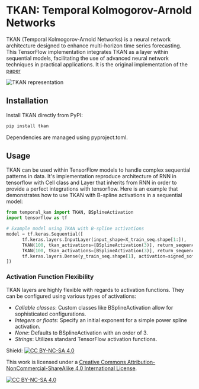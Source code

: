 # TKAN: Temporal Kolmogorov-Arnold Networks

TKAN (Temporal Kolmogorov-Arnold Networks) is a neural network architecture designed to enhance multi-horizon time series forecasting. This TensorFlow implementation integrates TKAN as a layer within sequential models, facilitating the use of advanced neural network techniques in practical applications. It is the original implementation of the [paper](https://arxiv.org/abs/2405.07344)

![TKAN representation](image/TKAN.drawio.png)

## Installation

Install TKAN directly from PyPI:

```bash
pip install tkan
```

Dependencies are managed using pyproject.toml.

## Usage

TKAN can be used within TensorFlow models to handle complex sequential patterns in data.
It's implementation reproduce architecture of RNN in tensorflow with Cell class and Layer that inherits from RNN in order to provide a perfect integrations with tensorflow.
Here is an example that demonstrates how to use TKAN with B-spline activations in a sequential model:

```python
from temporal_kan import TKAN, BSplineActivation
import tensorflow as tf

# Example model using TKAN with B-spline activations
model = tf.keras.Sequential([
      tf.keras.layers.InputLayer(input_shape=X_train_seq.shape[1:]),
      TKAN(100, tkan_activations=[BSplineActivation(3)], return_sequences=True, use_bias=True),
      TKAN(100, tkan_activations=[BSplineActivation(3)], return_sequences=False, use_bias=True),
      tf.keras.layers.Dense(y_train_seq.shape[1], activation=signed_softmax),
])
```

### Activation Function Flexibility

TKAN layers are highly flexible with regards to activation functions. They can be configured using various types of activations:
- *Callable classes*: Custom classes like BSplineActivation allow for sophisticated configurations.
- *Integers or floats*: Specify an initial exponent for a simple power spline activation.
- *None*: Defaults to BSplineActivation with an order of 3.
- *Strings*: Utilizes standard TensorFlow activation functions.

Shield: [![CC BY-NC-SA 4.0][cc-by-nc-sa-shield]][cc-by-nc-sa]

This work is licensed under a
[Creative Commons Attribution-NonCommercial-ShareAlike 4.0 International License][cc-by-nc-sa].

[![CC BY-NC-SA 4.0][cc-by-nc-sa-image]][cc-by-nc-sa]

[cc-by-nc-sa]: http://creativecommons.org/licenses/by-nc-sa/4.0/
[cc-by-nc-sa-image]: https://licensebuttons.net/l/by-nc-sa/4.0/88x31.png
[cc-by-nc-sa-shield]: https://img.shields.io/badge/License-CC%20BY--NC--SA%204.0-lightgrey.svg
